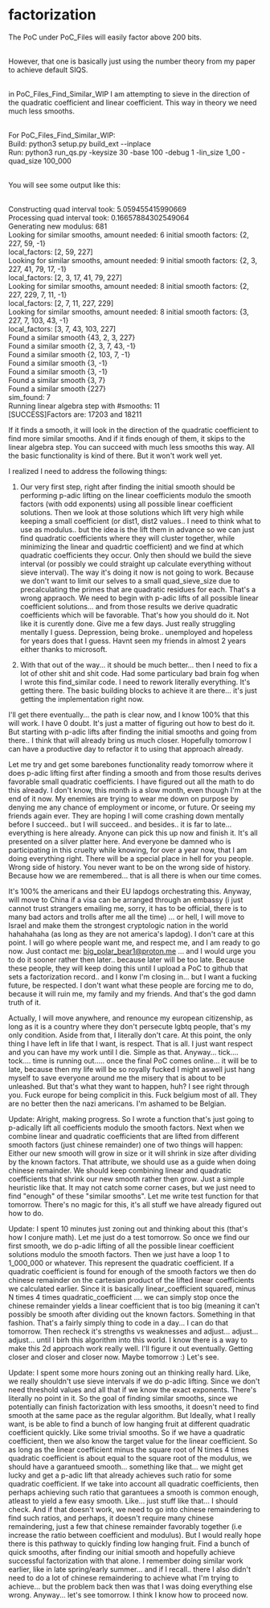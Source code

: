 # factorization

The PoC under PoC_Files will easily factor above 200 bits. </br></br>

However, that one is basically just using the number theory from my paper to achieve default SIQS. </br></br>

in PoC_Files_Find_Similar_WIP I am attempting to sieve in the direction of the quadratic coefficient and linear coefficient. This way in theory we need much less smooths.</br></br>

For PoC_Files_Find_Similar_WIP:</br>
Build: python3 setup.py build_ext --inplace</br>
Run: python3 run_qs.py -keysize 30 -base 100 -debug 1 -lin_size 1_00 -quad_size 100_000</br></br>

You will see some output like this:</br></br>

Constructing quad interval took: 5.059455415990669</br>
Processing quad interval took: 0.16657884302549064</br>
Generating new modulus:  681</br>
Looking for similar smooths, amount needed: 6 initial smooth factors: {2, 227, 59, -1}</br>
local_factors:  [2, 59, 227]</br>
Looking for similar smooths, amount needed: 9 initial smooth factors: {2, 3, 227, 41, 79, 17, -1}</br>
local_factors:  [2, 3, 17, 41, 79, 227]</br>
Looking for similar smooths, amount needed: 8 initial smooth factors: {2, 227, 229, 7, 11, -1}</br>
local_factors:  [2, 7, 11, 227, 229]</br>
Looking for similar smooths, amount needed: 8 initial smooth factors: {3, 227, 7, 103, 43, -1}</br>
local_factors:  [3, 7, 43, 103, 227]</br>
Found a similar smooth {43, 2, 3, 227}</br>
Found a similar smooth {2, 3, 7, 43, -1}</br>
Found a similar smooth {2, 103, 7, -1}</br>
Found a similar smooth {3, -1}</br>
Found a similar smooth {3, -1}</br>
Found a similar smooth {3, 7}</br>
Found a similar smooth {227}</br>
sim_found:  7</br>
Running linear algebra step with #smooths:  11</br>
[SUCCESS]Factors are: 17203 and 18211</br>

If it finds a smooth, it will look in the direction of  the quadratic coefficient to find more similar smooths. And if it finds enough of them, it skips to the linear algebra step. You can succeed with much less smooths this way.
All the basic functionality is kind of there. But it won't work well yet.

I realized I need to address the following things:

1. Our very first step, right after finding the initial smooth should be performing p-adic lifting on the linear coefficients modulo the smooth factors (with odd exponents) using all possible linear coefficient solutions.
   Then we look at those solutions which lift very high while keeping a small coefficient (or dist1, dist2 values.. I need to think what to use as modulus.. but the idea is the lift them in advance so we can just find quadratic coefficients where they will cluster together, while minimizing the linear and quadrtic coefficient) and we find at which quadratic coefficients they occur. Only then should we build the sieve interval (or possibly we could straight up calculate everything without sieve interval). The way it's doing it now is not going to work. Because we don't want to limit our selves to a small quad_sieve_size due to precalculating the primes that are quadratic residues for each. That's a wrong appraoch. We need to begin with p-adic lifts of all possible linear coefficient solutions... and from those results we derive quadratic coefficients which will be favorable. That's how you should do it. Not like it is curently done. Give me a few days. Just really struggling mentally I guess. Depression, being broke.. unemployed and hopeless for years does that I guess. Havnt seen my friends in almost 2 years either thanks to microsoft.

2. With that out of the way... it should be much better... then I need to fix a lot of other shit and shit code. Had some particulary bad brain fog when I wrote this find_similar code. I need to rework literally everything.  It's getting there. The basic building blocks to achieve it are there... it's just getting the implementation right now.

I'll get there eventually... the path is clear now, and I know 100% that this will work. I have 0 doubt. It's just a matter of figuring out how to best do it. But starting with p-adic lifts after finding the initial smooths and going from there.. I think that will already bring us much closer. Hopefully tomorrow I can have a productive day to refactor it to using that approach already.

Let me try and get some barebones functionality ready tomorrow where it does p-adic lifting first after finding a smooth and from those results derives favorable small quadratic coefficients. I have figured out all the math to do this already. I don't know, this month is a slow month, even though I'm at the end of it now. My enemies are trying to wear me down on purpose by denying me any chance of employment or income, or future. Or seeing my friends again ever. They are hoping I will come crashing down mentally before I succeed.. but I will succeed.. and besides.. it is far to late... everything is here already. Anyone can pick this up now and finish it. It's all presented on a silver platter here. And everyone be damned who is participating in this cruelty while knowing, for over a year now, that I am doing everything right. There will be a special place in hell for you people. Wrong side of history. You never want to be on the wrong side of history. Because how we are remembered... that is all there is when our time comes.

It's 100% the americans and their EU lapdogs orchestrating this. Anyway, will move to China if a visa can be arranged through an embassy (i just cannot trust strangers emailing me, sorry, it has to be official, there is to many bad actors and trolls after me all the time) ... or hell, I will move to Israel and make them the strongest cryptologic nation in the world hahahahaha (as long as they are not america's lapdog). I don't care at this point. I will go where people want me, and respect me, and I am ready to go now. Just contact me: big_polar_bear1@proton.me ... and I would urge you to do it sooner rather then later.. because later will be too late. Because these people, they will keep doing this until I upload a PoC to github that sets a factorization record.. and I konw I'm closing in... but I want a fucking future, be respected. I don't want what these people are forcing me to do, because it will ruin me, my family and my friends. And that's the god damn truth of it.

Actually, I will move anywhere, and renounce my european citizenship, as long as it is a country where they don't persecute lgbtq people, that's my only condition. Aside from that, I literally don't care. At this point, the only thing I have left in life that I want, is respect. That is all. I just want respect and you can have my work until I die. Simple as that. Anyway... tick.... tock.... time is running out..... once the final PoC comes online... it will be to late, because then my life will be so royally fucked I might aswell just hang myself to save everyone around me the misery that is about to be unleashed. But that's what they want to happen, huh? I see right through you. Fuck europe for being complicit in this. Fuck belgium most of all. They are no better then the nazi americans. I'm ashamed to be Belgian.

Update: Alright, making progress. So I wrote a function that's just going to p-adically lift all coefficients modulo the smooth factors. Next when we combine linear and quadratic coefficients that are lifted from different smooth factors (just chinese remainder) one of two things will happen: Either our new smooth will grow in size or it will shrink in size after dividing by the known factors. That attribute, we should use as a guide when doing chinese remainder. We should keep combining linear and quadratic coefficients that shrink our new smooth rather then grow. Just a simple heuristic like that. It may not catch some corner cases, but we just need to find "enough" of these "similar smooths". Let me write test function for that tomorrow. There's no magic for this, it's all stuff we have already figured out how to do.

Update: I spent 10 minutes just zoning out and thinking about this (that's how I conjure math). Let me just do a test tomorrow. So once we find our first smooth, we do p-adic lifting of all the possible linear coefficient solutions modulo the smooth factors. Then we just have a loop 1 to 1_000_000 or whatever. This represent the quadratic coefficient. If a quadratic coefficient is found for enough of the smooth factors we then do chinese remainder on the cartesian product of the lifted linear coefficients we calculated earlier. Since it is basically linear_coefficient squared, minus N times 4 times quadratic_coefficient .... we can simply stop once the chinese remainder yields a linear coefficient that is too big (meaning it can't possibly be smooth after dividing out the known factors. Something in that fashion.  That's a fairly simply thing to code in a day... I can do that tomorrow. Then recheck it's strengths vs weaknesses and adjust... adjust... adjust... until I birh this algorithm into this world. I know there is a way to make this 2d approach work really well. I'll figure it out eventually. Getting closer and closer and closer now. Maybe tomorrow :) Let's see.

Update: I spent some more hours zoning out an thinking really hard. Like, we really shouldn't use sieve intervals if we do p-adic lifting. Since we don't need threshold values and all that if we know the exact exponents. There's literally no point in it. So the goal of finding similar smooths, since we potentially can finish factorization with less smooths, it doesn't need to find smooth at the same pace as the regular algorithm. But Ideally, what I really want, is be able to find a bunch of low hanging fruit at different quadratic coefficient quickly. Like some trivial smooths. So if we have a quadratic coefficient, then we also know the target value for the linear coefficient. So as long as the linear coefficient minus the square root of N times 4 times quadratic coefficient is about equal to the square root of the modulus, we should have a garantueed smooth... something like that... we might get lucky and get a p-adic lift that already achieves such ratio for some quadratic coefficient. If we take into account all quadratic coefficients, then perhaps achieving such ratio that garantuees a smooth is common enough, atleast to yield a few easy smooth. Like... just stuff like that... I should check. And if that doesn't work, we need to go into chinese remaindering to find such ratios, and perhaps, it doesn't require many chinese remaindering, just a few that chinese remainder favorably together (i.e increase the ratio between coefficient and modulus). But I would really hope there is this pathway to quickly finding low hanging fruit. Find a bunch of quick smooths, after finding our initial smooth and hopefully achieve successful factorization with that alone. I remember doing similar work earlier, like in late spring/early summer... and if I recall.. there I also didn't need to do a lot of chinese remaindering to achieve what I'm trying to achieve... but the problem back then was that I was doing everything else wrong. Anyway... let's see tomorrow. I think I know how to proceed now.
